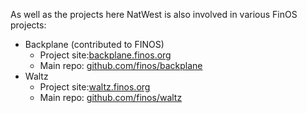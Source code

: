 As well as the projects here NatWest is also involved in various FinOS projects:

* Backplane (contributed to FINOS)
    * Project site:[backplane.finos.org](https://backplane.finos.org/)
    * Main repo: [github.com/finos/backplane](https://github.com/finos/backplane)
* Waltz
    * Project site:[waltz.finos.org](https://waltz.finos.org/)
    * Main repo: [github.com/finos/waltz](https://github.com/finos/waltz)

